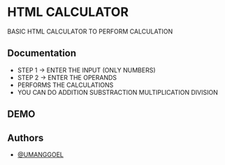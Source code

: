 
# HTML CALCULATOR

BASIC HTML CALCULATOR TO PERFORM CALCULATION




## Documentation

* STEP 1 -> ENTER THE INPUT (ONLY NUMBERS)
* STEP 2 -> ENTER THE OPERANDS
* PERFORMS THE CALCULATIONS
* YOU CAN DO ADDITION SUBSTRACTION MULTIPLICATION DIVISION

  
## DEMO

## Authors

- [@UMANGGOEL](https://github.com/umanggoel2001)

  



  